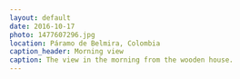 ```yaml
---
layout: default
date: 2016-10-17
photo: 1477607296.jpg
location: Páramo de Belmira, Colombia
caption_header: Morning view
caption: The view in the morning from the wooden house.
---
```

